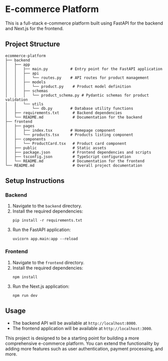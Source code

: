 # E-commerce Platform

This is a full-stack e-commerce platform built using FastAPI for the backend and Next.js for the frontend. 

## Project Structure

```
ecommerce-platform
├── backend
│   ├── app
│   │   ├── main.py          # Entry point for the FastAPI application
│   │   ├── api
│   │   │   └── routes.py    # API routes for product management
│   │   ├── models
│   │   │   └── product.py    # Product model definition
│   │   ├── schemas
│   │   │   └── product_schema.py # Pydantic schemas for product validation
│   │   └── utils
│   │       └── db.py        # Database utility functions
│   ├── requirements.txt      # Backend dependencies
│   └── README.md             # Documentation for the backend
├── frontend
│   ├── pages
│   │   ├── index.tsx        # Homepage component
│   │   └── products.tsx     # Products listing component
│   ├── components
│   │   └── ProductCard.tsx   # Product card component
│   ├── public                # Static assets
│   ├── package.json          # Frontend dependencies and scripts
│   ├── tsconfig.json         # TypeScript configuration
│   └── README.md             # Documentation for the frontend
└── README.md                 # Overall project documentation
```

## Setup Instructions

### Backend

1. Navigate to the `backend` directory.
2. Install the required dependencies:
   ```
   pip install -r requirements.txt
   ```
3. Run the FastAPI application:
   ```
   uvicorn app.main:app --reload
   ```

### Frontend

1. Navigate to the `frontend` directory.
2. Install the required dependencies:
   ```
   npm install
   ```
3. Run the Next.js application:
   ```
   npm run dev
   ```

## Usage

- The backend API will be available at `http://localhost:8000`.
- The frontend application will be available at `http://localhost:3000`.

This project is designed to be a starting point for building a more comprehensive e-commerce platform. You can extend the functionality by adding more features such as user authentication, payment processing, and more.